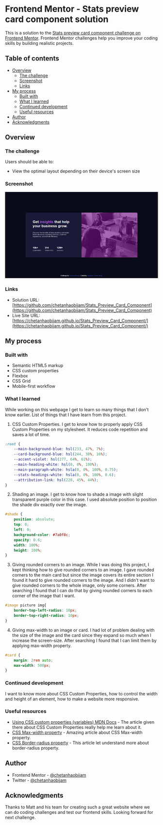 # Frontend Mentor - Stats preview card component solution

This is a solution to the [Stats preview card component challenge on Frontend Mentor](https://www.frontendmentor.io/challenges/stats-preview-card-component-8JqbgoU62). Frontend Mentor challenges help you improve your coding skills by building realistic projects. 

## Table of contents

- [Overview](#overview)
  - [The challenge](#the-challenge)
  - [Screenshot](#screenshot)
  - [Links](#links)
- [My process](#my-process)
  - [Built with](#built-with)
  - [What I learned](#what-i-learned)
  - [Continued development](#continued-development)
  - [Useful resources](#useful-resources)
- [Author](#author)
- [Acknowledgments](#acknowledgments)

## Overview

### The challenge

Users should be able to:

- View the optimal layout depending on their device's screen size

### Screenshot

![](./images/screenshot.jpg)

### Links

- Solution URL: [https://github.com/chetanhaobijam/Stats_Preview_Card_Component](https://github.com/chetanhaobijam/Stats_Preview_Card_Component)
- Live Site URL: [https://chetanhaobijam.github.io/Stats_Preview_Card_Component/](https://chetanhaobijam.github.io/Stats_Preview_Card_Component/)

## My process

### Built with

- Semantic HTML5 markup
- CSS custom properties
- Flexbox
- CSS Grid
- Mobile-first workflow

### What I learned

While working on this webpage I get to learn so many things that I don't know earlier. 
List of things that I have learn from this project.

1. CSS Custom Properties.
I get to know how to properly apply CSS Custom Properties on my stylesheet. It reduces code repetition and saves a lot of time.
```css
:root {
	--main-background-blue: hsl(233, 47%, 7%);
	--card-background-blue: hsl(244, 38%, 16%);
	--accent-violet: hsl(277, 64%, 61%);
	--main-heading-white: hsl(0, 0%, 100%);
	--main-paragraph-white: hsla(0, 0%, 100%, 0.75);
	--stats-headings-white: hsla(0, 0%, 100%, 0.6);
	--attribution-link: hsl(228, 45%, 44%);
}
```

2. Shading an image.
I get to know how to shade a image with slight transparent purple color in this case. I used absolute position to position the shade div exactly over the image.
```css
#shade {
	position: absolute;
	top: 0;
	left: 0;
	background-color: #7a0f8c;
	opacity: 0.6;
	width: 100%;
	height: 100%;
}
```

3. Giving rounded corners to an image.
While I was doing this project, I kept thinking how to give rounded corners to an image. I gave rounded corners to the main card but since the image covers its entire section I found it hard to give rounded corners to the image. And I didn't want to give rounded corners to the whole image, only some corners. After searching I found that I can do that by giving rounded corners to each corner of the image that I want.
```css
#image picture img{
	border-top-left-radius: 10px;
	border-top-right-radius: 10px;
}
```

4. Giving max-width to an image or card.
I had lot of problem dealing with the size of the image and the card since they expand so much when I increase the screen-size. After searching I found that I can limit them by applying max-width property.
```css
#card {
	margin: 2rem auto;
	max-width: 500px;
}
```

### Continued development

I want to know more about CSS Custom Properties, how to control the width and height of an element, how to make a website more responsive.

### Useful resources

- [Using CSS custom properties (variables) MDN Docs](https://developer.mozilla.org/en-US/docs/Web/CSS/Using_CSS_custom_properties) - The article given there about CSS Custom Properties really help me learn about it.
- [CSS Max-width property](https://www.w3schools.com/cssref/pr_dim_max-width.asp) - Amazing article about CSS Max-width property. 
- [CSS Border-radius property](https://www.w3schools.com/cssref/css3_pr_border-radius.asp) - This article let understand more about border-radius property.

## Author

- Frontend Mentor - [@chetanhaobijam](https://www.frontendmentor.io/profile/chetanhaobijam)
- Twitter - [@chetanhaobijam](https://www.twitter.com/chetanhaobijam)

## Acknowledgments

Thanks to Matt and his team for creating such a great website where we can do coding challenges and test our frontend skills. Looking forward for next challenge.
